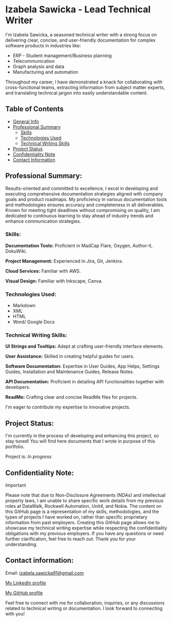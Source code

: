 # Izabela Sawicka - Lead Technical Writer
I'm Izabela Sawicka, a seasoned technical writer with a strong focus on delivering clear, concise, and user-friendly documentation for complex software products in industries like:
* ERP - Student management/Business planning
* Telecommunication
* Graph analysis and data
* Manufacturing and automation
  
Throughout my career, I have demonstrated a knack for collaborating with cross-functional teams, extracting information from subject matter experts, and translating technical jargon into easily understandable content.

## Table of Contents
* [General Info](##izabela-sawicka)
* [Professional Summary](##professional-summary)
  * [Skills](###skills)
  * [Technologies Used](###technologies-used)
  * [Technical Writing Skills](###technical-writing-skills)
* [Project Status](##project-status)
* [Confidentiality Note](##confidentiality-note)
* [Contact Information](##contact-information)
  
## Professional Summary:
Results-oriented and committed to excellence, I excel in developing and executing comprehensive documentation strategies aligned with company goals and product roadmaps. My proficiency in various documentation tools and methodologies ensures accuracy and completeness in all deliverables. Known for meeting tight deadlines without compromising on quality, I am dedicated to continuous learning to stay ahead of industry trends and enhance communication strategies.

### Skills:

**Documentation Tools:** Proficient in MadCap Flare, Oxygen, Author-it, DokuWiki.

**Project Management:** Experienced in Jira, Git, Jenkins.

**Cloud Services:** Familiar with AWS.

**Visual Design:** Familiar with Inkscape, Canva.

### Technologies Used:
- Markdown
- XML
- HTML
- Word/ Google Docs

### Technical Writing Skills:

**UI Strings and Tooltips:** Adept at crafting user-friendly interface elements.

**User Assistance:** Skilled in creating helpful guides for users.

**Software Documentation:** Expertise in User Guides, App Helps, Settings Guides, Installation and Maintenance Guides, Release Notes.

**API Documentation:** Proficient in detailing API functionalities together with developers.

**ReadMe:** Crafting clear and concise ReadMe files for projects.

I'm eager to contribute my expertise to innovative projects.

## Project Status:
I'm currently in the process of developing and enhancing this project, so stay tuned! You will find here documents that I wrote in purpose of this portfolio. 

Project is: _In progress_ 

## Confidentiality Note:
> [!IMPORTANT]
> Please note that due to Non-Disclosure Agreements (NDAs) and intellectual property laws, I am unable to share specific work details from my previous roles at DataWalk, Rockwell Automation, Unit4, and Nokia. The content on this GitHub page is a representation of my skills, methodologies, and the types of projects I have worked on, rather than specific proprietary information from past employers. Creating this GitHub page allows me to showcase my technical writing expertise while respecting the confidentiality obligations with my previous employers. If you have any questions or need further clarification, feel free to reach out. Thank you for your understanding.

## Contact information:
Email: izabela.sawicka91@gmail.com

[My LinkedIn profile](https://www.linkedin.com/in/nowakowskaizabela/)

[My GitHub profile](https://github.com/SawickaIzabela/)

Feel free to connect with me for collaboration, inquiries, or any discussions related to technical writing or documentation. I look forward to connecting with you!
